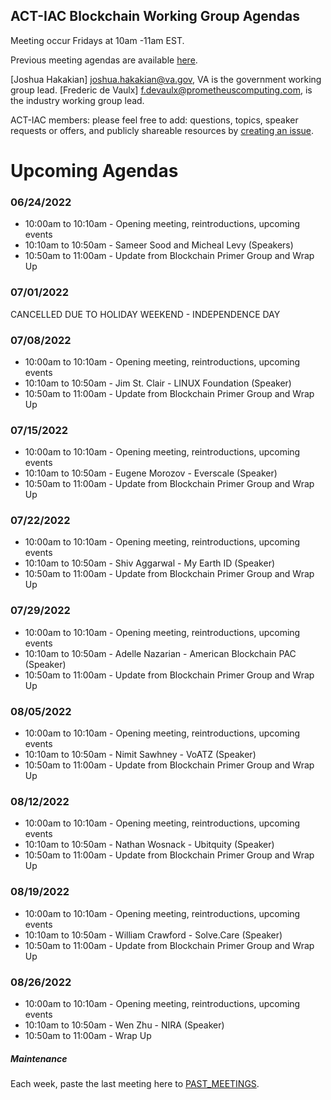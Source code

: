 ## ACT-IAC Blockchain Working Group Agendas

Meeting occur Fridays at 10am -11am EST.

Previous meeting agendas are available [here](./previous_agendas/).

[Joshua Hakakian] <joshua.hakakian@va.gov>, VA is the government working group lead.
[Frederic de Vaulx] <f.devaulx@prometheuscomputing.com>, is the industry working group lead.

ACT-IAC members: please feel free to add: questions, topics, speaker requests or offers, and publicly
shareable resources by [creating an issue](https://github.com/ACT-IAC-BWG/agendas/issues).

# Upcoming Agendas

### 06/24/2022

* 10:00am to 10:10am - Opening meeting, reintroductions, upcoming events
* 10:10am to 10:50am - Sameer Sood and Micheal Levy (Speakers)
* 10:50am to 11:00am - Update from Blockchain Primer Group and Wrap Up

### 07/01/2022
CANCELLED DUE TO HOLIDAY WEEKEND - INDEPENDENCE DAY

### 07/08/2022

* 10:00am to 10:10am - Opening meeting, reintroductions, upcoming events
* 10:10am to 10:50am - Jim St. Clair - LINUX Foundation (Speaker)
* 10:50am to 11:00am - Update from Blockchain Primer Group and Wrap Up

### 07/15/2022

* 10:00am to 10:10am - Opening meeting, reintroductions, upcoming events
* 10:10am to 10:50am - Eugene Morozov - Everscale (Speaker)
* 10:50am to 11:00am - Update from Blockchain Primer Group and Wrap Up

### 07/22/2022

* 10:00am to 10:10am - Opening meeting, reintroductions, upcoming events
* 10:10am to 10:50am - Shiv Aggarwal - My Earth ID (Speaker)
* 10:50am to 11:00am - Update from Blockchain Primer Group and Wrap Up

### 07/29/2022

* 10:00am to 10:10am - Opening meeting, reintroductions, upcoming events
* 10:10am to 10:50am - Adelle Nazarian - American Blockchain PAC (Speaker)
* 10:50am to 11:00am - Update from Blockchain Primer Group and Wrap Up

### 08/05/2022

* 10:00am to 10:10am - Opening meeting, reintroductions, upcoming events
* 10:10am to 10:50am - Nimit Sawhney - VoATZ (Speaker)
* 10:50am to 11:00am - Update from Blockchain Primer Group and Wrap Up

### 08/12/2022

* 10:00am to 10:10am - Opening meeting, reintroductions, upcoming events
* 10:10am to 10:50am - Nathan Wosnack - Ubitquity (Speaker)
* 10:50am to 11:00am - Update from Blockchain Primer Group and Wrap Up

### 08/19/2022

* 10:00am to 10:10am - Opening meeting, reintroductions, upcoming events
* 10:10am to 10:50am - William Crawford - Solve.Care (Speaker)
* 10:50am to 11:00am - Update from Blockchain Primer Group and Wrap Up

### 08/26/2022

* 10:00am to 10:10am - Opening meeting, reintroductions, upcoming events
* 10:10am to 10:50am - Wen Zhu - NIRA (Speaker)
* 10:50am to 11:00am - Wrap Up

##### Maintenance
Each week, paste the last meeting here to [PAST_MEETINGS](./previous_agendas/).
